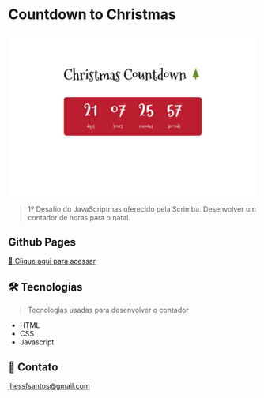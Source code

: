 # Countdown to Christmas

![preview](/day-01/.github/preview.png)

> 1º Desafio do JavaScriptmas oferecido pela Scrimba. Desenvolver um contador de horas para o natal. 

## Github Pages
[🔗 Clique aqui para acessar](https://jhessfrois.github.io/vittamed/)

## 🛠 Tecnologias
> Tecnologias usadas para desenvolver o contador

- HTML
- CSS
- Javascript

## 🖤 Contato

jhessfsantos@gmail.com